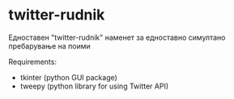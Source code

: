 # twitter-rudnik
Едноставен "twitter-rudnik" наменет за едноставно симултано пребарување  на поими

Requirements:
- tkinter (python GUI package)
- tweepy (python library for using Twitter API)
